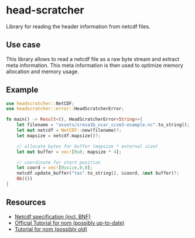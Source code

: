 # head-scratcher
Library for reading the header information from netcdf files.

## Use case
This library allows to read a netcdf file as a raw byte stream and extract meta information.
This meta information is then used to optimize memory allocation and memory usage.

## Example

```rust
use headscratcher::NetCDF;
use headscratcher::error::HeadScratcherError;

fn main() -> Result<(), HeadScratcherError<String>>{
    let filename = "assets/sresa1b_ncar_ccsm3-example.nc".to_string();
    let mut netcdf = NetCDF::new(filename)?;
    let mapsize = netcdf.mapsize()?;

    // allocate bytes for buffer (mapsize * external size)
    let mut buffer = vec![0u8; mapsize * 4];

    // coordinate for start position
    let coord = vec![0usize,0,0];
    netcdf.update_buffer("tas".to_string(), &coord, &mut buffer)?;
    Ok(())
}

```


## Resources
- [Netcdf specification (incl. BNF)](https://cluster.earlham.edu/bccd-ng/testing/mobeen/GALAXSEEHPC/netcdf-4.1.3/man4/netcdf.html#File-Format)
- [Official Tutorial for nom (possibly up-to-date)](https://github.com/Geal/nom/tree/master/doc)
- [Tutorial for nom (possibly old)](https://blog.logrocket.com/parsing-in-rust-with-nom/)
